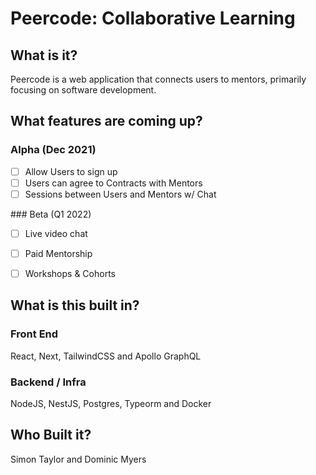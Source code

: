 # Peercode: Collaborative Learning

## What is it?
Peercode is a web application that connects users to mentors, primarily focusing on software development.

## What features are coming up?

### Alpha (Dec 2021)
- [ ] Allow Users to sign up
- [ ] Users can agree to Contracts with Mentors
- [ ] Sessions between Users and Mentors w/ Chat

### Beta (Q1 2022)
- [ ] Live video chat
- [ ] Paid Mentorship
- [ ] Workshops & Cohorts


## What is this built in?

### Front End
React, Next, TailwindCSS and Apollo GraphQL

### Backend / Infra
NodeJS, NestJS, Postgres, Typeorm and Docker

## Who Built it?
Simon Taylor and Dominic Myers